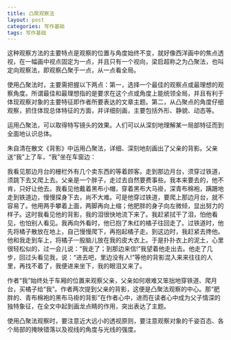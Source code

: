 ```yaml
---
title: 凸聚观察法
layout: post
categories: 写作基础
tags: 写作基础
---
```


这种观察方法的主要特点是观察的位置与角度始终不变，就好像西洋画中的焦点透视，在一幅画中视点固定为一点，并且只有一个视向，梁启超称之为凸聚法，也叫定向观察法，即观察凸聚于一点，从一点看全局。

使用凸聚法时，主要需把握以下两点：第一，选择一个最佳的观察点或最理想的观察角度。所谓最佳和最理想指的是要求在这个点或角度上能统领全局，并且有利于体现观察对象的主要特征即作者所要表达的文章主题。第二，从凸聚点的角度仔细观察，抓住体现总体特征的方面，并详细刻画，主要包括外形、静貌、动态等。

运用凸聚法，可以取得特写镜头的效果。人们可以从深刻地理解某一局部特征而到全面地认识总体。

朱自清在散文《背影》中运用凸聚法，详细、深刻地刻画出了父亲的背影。父亲送“我”上了车，“我”坐在车窗边：

我看见那边月台的栅栏外有几个卖东西的等着顾客。走到那边月台，须穿过铁道，须跳下去又爬上去。父亲是一个胖子，走过去自然要费事些。我本来要去的，他不肯，只好让他去。我看见他戴着黑布小帽，穿着黑布大马褂，深青布棉袍，蹒跚地走到铁道边，慢慢探身下去，尚不大难。可是他穿过铁道，要爬上那边月台，就不容易了。他用两手攀着上面，两脚再向上缩；他肥胖的身子向左微倾，显出努力的样子。这时我看见他的背影，我的泪很快地流下来了。我赶紧拭干了泪，怕他看见，也怕别人看见。我再向外看时，他已抱了朱红的橘子往回走了。过铁道时，他先将橘子散放在地上，自己慢慢爬下，再抱起橘子走。到这边时，我赶紧去搀他。他和我走到车上，将橘子一股脑儿放在我的皮大衣上。于是扑扑衣上的泥土，心里很轻松似的，过一会儿说：“我走了；到那边来信!”我望着他走出去。他走了几步，回过头看见我，说：“进去吧，里边没有人!”等他的背影混入来来往往的人里，再找不着了，我便进来坐下，我的眼泪又来了。

作者“我”始终处于车厢的位置来观察父亲，父亲如何艰难又笨拙地穿铁道、爬月台，买橘子给“我”。作者两次提到父亲的背影，这便是凸聚法观察的中心。那“肥胖的、青布棉袍的黑布马褂的背影”在作者心中，进而在读者心中成为父子情深的独特象征，在全文中起到画龙点睛的作用，突出表达了主题。

使用凸聚法观察时，要注意近大远小的透视原则，要注意观察对象的千姿百态、各个局部的掩映错落以及视线的角度与光线的强度。 